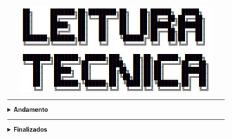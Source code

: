 <div align="Center"> 
<a 
  href="https://github.com/n3ur0cr45h/Livros/blob/main/Leitura.jpg"> <img src="https://raw.githubusercontent.com/n3ur0cr45h/Livros/main/Leitura.jpg" alt="Puppet Image">
</a>
</div>

----

<details>
  <summary><b> Andamento </b></summary>
<div align="Center"> 
<br>

|  ID  | Título                    | Autor                   | URL                                                                                 | 
| ---- | ------------------------- | ------------------------|-------------------------------------------------------------------------------------| 
|  A1  | Computer Networks (6th)   | Andrew Tanenbaum        |<a href="https://www.amazon.com.br/Tribe-Hackers-Cybersecurity-Advice-World-ebook/dp/B0BBH9K1B4/ref=sr_1_1__mk_pt_BR=%C3%85M%C3%85%C5%BD%C3%95%C3%91&s=books&sr=1-1">Amazon</a>    |

</div> 
</details>

----

<details>
  <summary><b> Finalizados </b></summary>
<div align="Center"> 
<br>

|  ID  | Título                    | Autor                   | URL  | 
| ---- | ------------------------- | ------------------------|---------------------------------------------------------| 
| F1   | Tribe of Hackers Cybersecurity Advice from the Best Hackers in the World   | Marcus J. Carey / Jennifer Jin   | <a href="https://www.amazon.com.br/Tribe-Hackers-Cybersecurity-Advice-World-ebook/dp/B0BBH9K1B4/ref=sr_1_1__mk_pt_BR=%C3%85M%C3%85%C5%BD%C3%95%C3%91&s=books&sr=1-1">Amazon</a> |
| F2   | Tribe of Hackers Blue Team: Tribal Knowledge from the Best in Defensive Cybersecurity   | Marcus J. Carey / Jennifer Jin   | <a href="https://www.amazon.com.br/Tribe-Hackers-Blue-Team-Cybersecurity-ebook/dp/B08GC1QHGY/ref=sr_1_1?__mk_pt_BR=%C3%85M%C3%85%C5%BD%C3%95%C3%91&s=digital-text&sr=1-1">Amazon</a> |
| F3   | Tribe of Hackers Red Team: Tribal Knowledge from the Best in Offensive Cybersecurity   | Marcus J. Carey / Jennifer Jin   | <a href="https://www.amazon.com.br/Tribe-Hackers-Red-Team-Cybersecurity-ebook/dp/B07VWHCQMR/ref=pd_sim_d_sccl_1_1/143-1682947-6964105?psc=1">Amazon</a> |
| F4   | Tribe of Hackers Security Leaders: Tribal Knowledge from the Best in Cybersecurity Leadership   | Marcus J. Carey / Jennifer Jin   | <a href="https://www.amazon.com.br/Tribe-Hackers-Security-Leaders-Cybersecurity-ebook/dp/B086QB8FMD/ref=sr_1_1?__mk_pt_BR=%C3%85M%C3%85%C5%BD%C3%95%C3%91&s=digital-text&sr=1-1">Amazon</a> |
| F5   | Bug Bounty Bootcamp: The Guide to Finding and Reporting Web Vulnerabilities   | Vickie Li   | <a href="https://www.amazon.com.br/Bug-Bounty-Bootcamp-Reporting-Vulnerabilities-ebook/dp/B08YK368Y3/ref=sr_1_1?__mk_pt_BR=%C3%85M%C3%85%C5%BD%C3%95%C3%91&s=digital-text&sr=1-1">Amazon</a> |
 
 



</div> 
</details>
